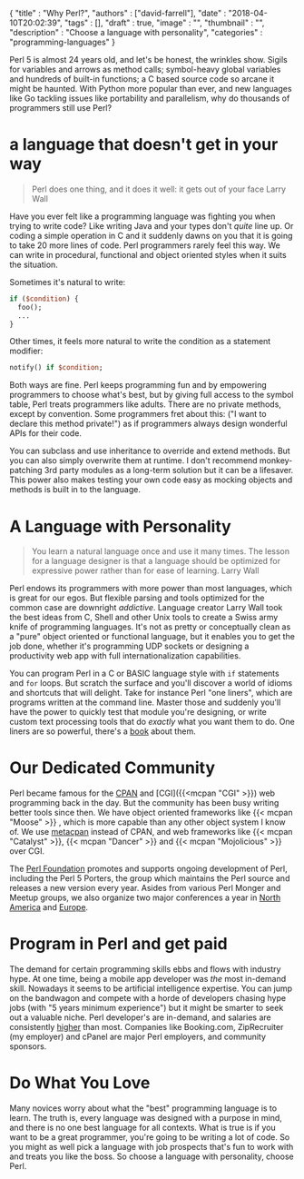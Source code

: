 
  {
    "title"       : "Why Perl?",
    "authors"     : ["david-farrell"],
    "date"        : "2018-04-10T20:02:39",
    "tags"        : [],
    "draft"       : true,
    "image"       : "",
    "thumbnail"   : "",
    "description" : "Choose a language with personality",
    "categories"  : "programming-languages"
  }

Perl 5 is almost 24 years old, and let's be honest, the wrinkles show. Sigils for variables and arrows as method calls; symbol-heavy global variables and hundreds of built-in functions; a C based source code so arcane it might be haunted. With Python more popular than ever, and new languages like Go tackling issues like portability and parallelism, why do thousands of programmers still use Perl?


# a language that doesn't get in your way

> Perl does one thing, and it does it well: it gets out of your face
> Larry Wall
>

Have you ever felt like a programming language was fighting you when trying to write code? Like writing Java and your types don't *quite* line up. Or coding a simple operation in C and it suddenly dawns on you that it is going to take 20 more lines of code. Perl programmers rarely feel this way. We can write in procedural, functional and object oriented styles when it suits the situation.

Sometimes it's natural to write:

```Perl
if ($condition) {
  foo();
  ...
}
```

Other times, it feels more natural to write the condition as a statement modifier:

```Perl
notify() if $condition;
```

Both ways are fine. Perl keeps programming fun and by empowering programmers to choose what's best, but by giving full access to the symbol table, Perl treats programmers like adults. There are no private methods, except by convention. Some programmers fret about this: ("I want to declare this method private!") as if programmers always design wonderful APIs for their code.

You can subclass and use inheritance to override and extend methods. But you can also simply overwrite them at runtime. I don't recommend monkey-patching 3rd party modules as a long-term solution but it can be a lifesaver. This power also makes testing your own code easy as mocking objects and methods is built in to the language.


# A Language with Personality

> You learn a natural language once and use it many times. The lesson for a language designer is that a language should be optimized for expressive power rather than for ease of learning.
> Larry Wall
>

Perl endows its programmers with more power than most languages, which is great for our egos. But flexible parsing and tools optimized for the common case are downright *addictive*. Language creator Larry Wall took the best ideas from C, Shell and other Unix tools to create a Swiss army knife of programming languages. It's not as pretty or conceptually clean as a "pure" object oriented or functional language, but it enables you to get the job done, whether it's programming UDP sockets or designing a productivity web app with full internationalization capabilities.

You can program Perl in a C or BASIC language style with `if` statements and `for` loops. But scratch the surface and you'll discover a world of idioms and shortcuts that will delight. Take for instance Perl "one liners", which are programs written at the command line. Master those and suddenly you'll have the power to quickly test that module you're designing, or write custom text processing tools that do *exactly* what you want them to do. One liners are so powerful, there's a [book](https://www.amazon.com/Perl-One-Liners-Programs-That-Things-ebook/dp/B00GS9BZLU) about them.


# Our Dedicated Community

Perl became famous for the [CPAN](https://metacpan.org/) and [CGI]({{<mcpan "CGI" >}}) web programming back in the day. But the community has been busy writing better tools since then. We have object oriented frameworks like {{< mcpan "Moose" >}} , which is more capable than any other object system I know of. We use [metacpan](https://metacpan.org/) instead of CPAN, and web frameworks like {{< mcpan "Catalyst" >}}, {{< mcpan "Dancer" >}} and {{< mcpan "Mojolicious" >}} over CGI.

The [Perl Foundation](http://www.perlfoundation.org/) promotes and supports ongoing development of Perl, including the Perl 5 Porters, the group which maintains the Perl source and releases a new version every year. Asides from various Perl Monger and Meetup groups, we also organize two major conferences a year in [North America](https://perlconference.us/tpc-2018-slc/) and [Europe](http://act.perlconference.org/tpc-2018-glasgow/).


# Program in Perl and get paid

The demand for certain programming skills ebbs and flows with industry hype. At one time, being a mobile app developer was *the* most in-demand skill. Nowadays it seems to be artificial intelligence expertise. You can jump on the bandwagon and compete with a horde of developers chasing hype jobs (with "5 years minimum experience") but it might be smarter to seek out a valuable niche. Perl developer's are in-demand, and salaries are consistently [higher](https://insights.stackoverflow.com/survey/2017#technology-top-paying-technologies-by-region) than most. Companies like Booking.com, ZipRecruiter (my employer) and cPanel are major Perl employers, and community sponsors.


# Do What You Love

Many novices worry about what the "best" programming language is to learn. The truth is, every language was designed with a purpose in mind, and there is no one best language for all contexts. What is true is if you want to be a great programmer, you're going to be writing a lot of code. So you might as well pick a language with job prospects that's fun to work with and treats you like the boss. So choose a language with personality, choose Perl.
